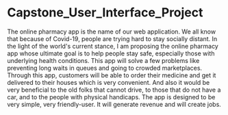 # Capstone_User_Interface_Project

  The online pharmacy app is the name of our web application. We all know that because of Covid-19, people are trying hard to stay socially distant. In the light of the world's current stance, I am proposing the online pharmacy app whose ultimate goal is to help people stay safe, especially those with underlying health conditions. This app will solve a few problems like preventing long waits in queues and going to crowded marketplaces. Through this app, customers will be able to order their medicine and get it delivered to their houses which is very convenient. And also it would be very beneficial to the old folks that cannot drive, to those that do not have a car, and to the people with physical handicaps. The app is designed to be very simple, very friendly-user. It will generate revenue and will create jobs.
